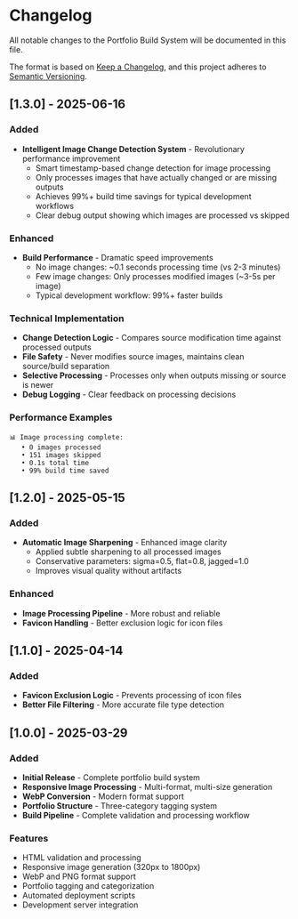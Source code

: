 # Changelog

All notable changes to the Portfolio Build System will be documented in this file.

The format is based on [Keep a Changelog](https://keepachangelog.com/en/1.0.0/),
and this project adheres to [Semantic Versioning](https://semver.org/spec/v2.0.0.html).

## [1.3.0] - 2025-06-16

### Added
- **Intelligent Image Change Detection System** - Revolutionary performance improvement
  - Smart timestamp-based change detection for image processing
  - Only processes images that have actually changed or are missing outputs
  - Achieves 99%+ build time savings for typical development workflows
  - Clear debug output showing which images are processed vs skipped

### Enhanced
- **Build Performance** - Dramatic speed improvements
  - No image changes: ~0.1 seconds processing time (vs 2-3 minutes)
  - Few image changes: Only processes modified images (~3-5s per image)
  - Typical development workflow: 99%+ faster builds
  
### Technical Implementation
- **Change Detection Logic** - Compares source modification time against processed outputs
- **File Safety** - Never modifies source images, maintains clean source/build separation
- **Selective Processing** - Processes only when outputs missing or source is newer
- **Debug Logging** - Clear feedback on processing decisions

### Performance Examples
```
📊 Image processing complete:
   • 0 images processed
   • 151 images skipped  
   • 0.1s total time
   • 99% build time saved
```

## [1.2.0] - 2025-05-15

### Added
- **Automatic Image Sharpening** - Enhanced image clarity
  - Applied subtle sharpening to all processed images
  - Conservative parameters: sigma=0.5, flat=0.8, jagged=1.0
  - Improves visual quality without artifacts

### Enhanced
- **Image Processing Pipeline** - More robust and reliable
- **Favicon Handling** - Better exclusion logic for icon files

## [1.1.0] - 2025-04-14

### Added
- **Favicon Exclusion Logic** - Prevents processing of icon files
- **Better File Filtering** - More accurate file type detection

## [1.0.0] - 2025-03-29

### Added
- **Initial Release** - Complete portfolio build system
- **Responsive Image Processing** - Multi-format, multi-size generation
- **WebP Conversion** - Modern format support
- **Portfolio Structure** - Three-category tagging system
- **Build Pipeline** - Complete validation and processing workflow

### Features
- HTML validation and processing
- Responsive image generation (320px to 1800px)
- WebP and PNG format support
- Portfolio tagging and categorization
- Automated deployment scripts
- Development server integration
